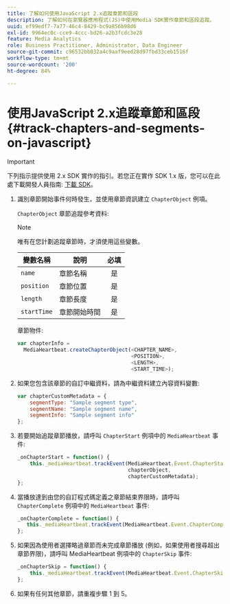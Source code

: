 ```yaml
---
title: 了解如何使用JavaScript 2.x追蹤章節和區段
description: 了解如何在瀏覽器應用程式(JS)中使用Media SDK實作章節和區段追蹤。
uuid: ef99edf7-7a77-46c4-8429-bc9a856b98d6
exl-id: 9964ec0c-cce9-4ccc-bd26-a2b3fcdc3e28
feature: Media Analytics
role: Business Practitioner, Administrator, Data Engineer
source-git-commit: c96532bb032a4c9aaf9eed28d97fbd33ceb1516f
workflow-type: tm+mt
source-wordcount: '200'
ht-degree: 84%

---
```


# 使用JavaScript 2.x追蹤章節和區段{#track-chapters-and-segments-on-javascript}

>[!IMPORTANT]
>
>下列指示提供使用 2.x SDK 實作的指引。若您正在實作 SDK 1.x 版，您可以在此處下載開發人員指南: [下載 SDK](/help/sdk-implement/download-sdks.md)。

1. 識別章節開始事件何時發生，並使用章節資訊建立 `ChapterObject` 例項。

   `ChapterObject` 章節追蹤參考資料:

   >[!NOTE]
   >
   >唯有在您計劃追蹤章節時，才須使用這些變數。

   | 變數名稱 | 說明 | 必填 |
   | --- | --- | :---: |
   | `name` | 章節名稱 | 是 |
   | `position` | 章節位置 | 是 |
   | `length` | 章節長度 | 是 |
   | `startTime` | 章節開始時間 | 是 |

   章節物件:

   ```js
   var chapterInfo =  
     MediaHeartbeat.createChapterObject(<CHAPTER_NAME>,  
                                        <POSITION>,  
                                        <LENGTH>,  
                                        <START_TIME>);
   ```

1. 如果您包含該章節的自訂中繼資料，請為中繼資料建立內容資料變數:

   ```js
   var chapterCustomMetadata = {
       segmentType: "Sample segment type",  
       segmentName: "Sample segment name",  
       segmentInfo: "Sample segment info"
   };
   ```

1. 若要開始追蹤章節播放，請呼叫 `ChapterStart` 例項中的 `MediaHeartbeat` 事件:

   ```js
   _onChapterStart = function() {
       this._mediaHeartbeat.trackEvent(MediaHeartbeat.Event.ChapterStart,  
                                       chapterObject,  
                                       chapterCustomMetadata);
   };
   ```

1. 當播放達到由您的自訂程式碼定義之章節結束界限時，請呼叫 `ChapterComplete` 例項中的 `MediaHeartbeat` 事件:

   ```js
   _onChapterComplete = function() {
      this._mediaHeartbeat.trackEvent(MediaHeartbeat.Event.ChapterComplete);
   };
   ```

1. 如果因為使用者選擇略過章節而未完成章節播放 (例如，如果使用者搜尋超出章節界限)，請呼叫 MediaHeartbeat 例項中的 `ChapterSkip` 事件:

   ```js
   _onChapterSkip = function() {
       this._mediaHeartbeat.trackEvent(MediaHeartbeat.Event.ChapterSkip);
   };
   ```

1. 如果有任何其他章節，請重複步驟 1 到 5。
